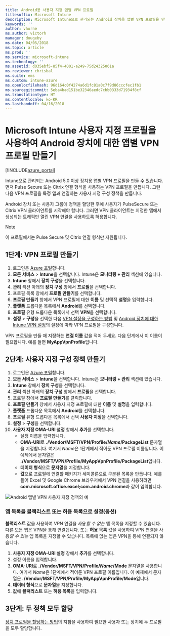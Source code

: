 ```yaml
---
title: Android용 사용자 지정 앱별 VPN 프로필
titlesuffix: Microsoft Intune
description: Microsoft Intune으로 관리되는 Android 장치용 앱별 VPN 프로필을 만드는 방법을 알아봅니다.
keywords: ''
author: vhorne
ms.author: victorh
manager: dougeby
ms.date: 04/05/2018
ms.topic: article
ms.prod: ''
ms.service: microsoft-intune
ms.technology: ''
ms.assetid: d035ebf5-85f4-4001-a249-75d24325061a
ms.reviewer: chrisbal
ms.suite: ems
ms.custom: intune-azure
ms.openlocfilehash: 96d164c0f4274a6d1fc81a0c7f9d86cccfec1fb1
ms.sourcegitcommit: 5eba4bad151be32346aedc7cbb0333d71934f8cf
ms.translationtype: HT
ms.contentlocale: ko-KR
ms.lasthandoff: 04/16/2018
---
```

# <a name="use-a-microsoft-intune-custom-profile-to-create-a-per-app-vpn-profile-for-android-devices"></a>Microsoft Intune 사용자 지정 프로필을 사용하여 Android 장치에 대한 앱별 VPN 프로필 만들기

[!INCLUDE[azure_portal](./includes/azure_portal.md)]

Intune으로 관리되는 Android 5.0 이상 장치용 앱별 VPN 프로필을 만들 수 있습니다. 먼저 Pulse Secure 또는 Citrix 연결 형식을 사용하는 VPN 프로필을 만듭니다. 그런 다음 VPN 프로필을 특정 앱과 연결하는 사용자 지정 구성 정책을 만듭니다.

Android 장치 또는 사용자 그룹에 정책을 할당한 후에 사용자가 PulseSecure 또는 Citrix VPN 클라이언트를 시작해야 합니다. 그러면 VPN 클라이언트는 지정한 앱에서 생성되는 트래픽만 열린 VPN 연결을 사용하도록 허용합니다.

> [!NOTE]
>
> 이 프로필에서는 Pulse Secure 및 Citrix 연결 형식만 지원됩니다.


## <a name="step-1-create-a-vpn-profile"></a>1단계: VPN 프로필 만들기


1. 로그인은 [Azure 포털](https://portal.azure.com)합니다.
2. **모든 서비스** > **Intune**을 선택합니다. Intune은 **모니터링 + 관리** 섹션에 있습니다.
3. **Intune** 창에서 **장치 구성**을 선택합니다.
2. **관리** 섹션 아래의 **장치 구성** 창에서 **프로필**을 선택합니다.
2. 프로필 목록 창에서 **프로필 만들기**를 선택합니다.
3. **프로필 만들기** 창에서 VPN 프로필에 대한 **이름** 및 선택적 **설명**을 입력합니다.
4. **플랫폼** 드롭다운 목록에서 **Android**를 선택합니다.
5. **프로필** 유형 드롭다운 목록에서 선택 **VPN**을 선택합니다.
3. **설정** > **구성**을 선택한 다음 [VPN 설정을 구성하는 방법](vpn-settings-configure.md) 및 [Android 장치에 대한 Intune VPN 설정](vpn-settings-android.md)의 설정에 따라 VPN 프로필을 구성합니다.

VPN 프로필을 만들 때 지정하는 **연결 이름** 값을 적어 두세요. 다음 단계에서 이 이름이 필요합니다. 예를 들면 **MyAppVpnProfile**입니다.

## <a name="step-2-create-a-custom-configuration-policy"></a>2단계: 사용자 지정 구성 정책 만들기

1. 로그인은 [Azure 포털](https://portal.azure.com)합니다.
2. **모든 서비스** > **Intune**을 선택합니다. Intune은 **모니터링 + 관리** 섹션에 있습니다.
3. **Intune** 창에서 **장치 구성**을 선택합니다.
2. **관리** 섹션 아래의 **장치 구성** 창에서 **프로필**을 선택합니다.
3. 프로필 창에서 **프로필 만들기**를 클릭합니다.
4. **프로필 만들기** 창에서 사용자 지정 프로필에 대한 **이름** 및 **설명**을 입력합니다.
5. **플랫폼** 드롭다운 목록에서 **Android**를 선택합니다.
6. **프로필** 유형 드롭다운 목록에서 선택 **사용자 지정**을 선택합니다.
7. **설정** > **구성**을 선택합니다.
3. **사용자 지정 OMA-URI 설정** 창에서 **추가**를 선택합니다.
    - 설정 이름을 입력합니다.
    - **OMA-URI**로 **./Vendor/MSFT/VPN/Profile/*Name*/PackageList** 문자열을 지정합니다. 여기서 *Name*은 1단계에서 적어둔 VPN 프로필 이름입니다. 이 예제에서 문자열은 **./Vendor/MSFT/VPN/Profile/MyAppVpnProfile/PackageList**입니다.
    - **데이터 형식**으로 **문자열**을 지정합니다.
    - **값**으로 프로필에 연결할 패키지가 세미콜론으로 구분된 목록을 만듭니다. 예를 들어 Excel 및 Google Chrome 브라우저에서 VPN 연결을 사용하려면 **com.microsoft.office.excel;com.android.chrome**과 같이 입력합니다.

![Android 앱별 VPN 사용자 지정 정책의 예](./media/android_per_app_vpn_oma_uri.png)

### <a name="set-your-app-list-to-blacklist-or-whitelist-optional"></a>앱 목록을 블랙리스트 또는 허용 목록으로 설정(옵션)
  **블랙리스트** 값을 사용하여 VPN 연결을 사용*할 수 없는* 앱 목록을 지정할 수 있습니다. 다른 모든 앱은 VPN을 통해 연결됩니다.
또는 **허용 목록** 값을 사용하여 VPN 연결을 사용*할 수 있는* 앱 목록을 지정할 수 있습니다. 목록에 없는 앱은 VPN을 통해 연결되지 않습니다.
  1.    **사용자 지정 OMA-URI 설정** 창에서 **추가**를 선택합니다.
  2.    설정 이름을 입력합니다.
  3.    **OMA-URI**로 **./Vendor/MSFT/VPN/Profile/*Name*/Mode** 문자열을 사용합니다. 여기서 *Name*은 1단계에서 적어둔 VPN 프로필 이름입니다. 이 예제에서 문자열은 **./Vendor/MSFT/VPN/Profile/MyAppVpnProfile/Mode**입니다.
  4.    **데이터 형식**으로 **문자열**을 지정합니다.
  5.    **값**에 **블랙리스트** 또는 **허용 목록**을 입력합니다.



## <a name="step-3-assign-both-policies"></a>3단계: 두 정책 모두 할당

[장치 프로필을 할당하는 방법](device-profile-assign.md)의 지침을 사용하여 필요한 사용자 또는 장치에 두 프로필을 모두 할당합니다.
